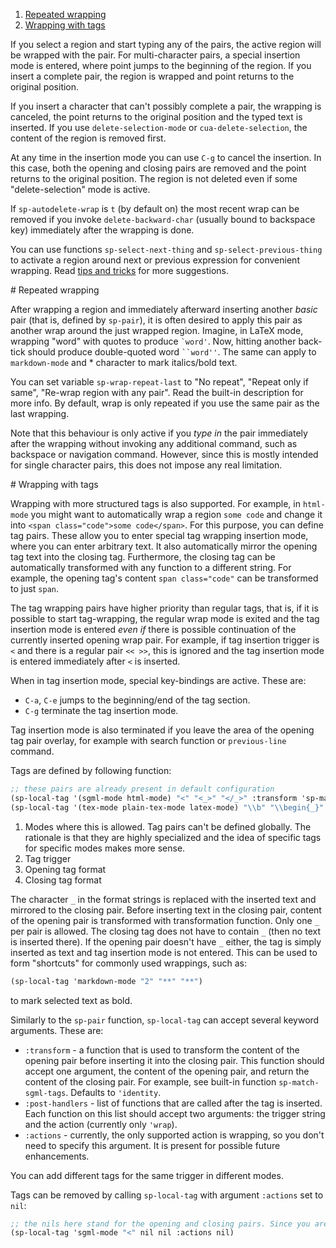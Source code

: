 1. [Repeated wrapping](#repeated-wrapping)
2. [Wrapping with tags](#wrapping-with-tags)

If you select a region and start typing any of the pairs, the active region will be wrapped with the pair. For multi-character pairs, a special insertion mode is entered, where point jumps to the beginning of the region. If you insert a complete pair, the region is wrapped and point returns to the original position.

If you insert a character that can't possibly complete a pair, the wrapping is canceled, the point returns to the original position and the typed text is inserted. If you use `delete-selection-mode` or `cua-delete-selection`, the content of the region is removed first.

At any time in the insertion mode you can use `C-g` to cancel the insertion. In this case, both the opening and closing pairs are removed and the point returns to the original position. The region is not deleted even if some "delete-selection" mode is active.

If `sp-autodelete-wrap` is `t` (by default on) the most recent wrap can be removed if you invoke `delete-backward-char` (usually bound to backspace key) immediately after the wrapping is done.

You can use functions `sp-select-next-thing` and `sp-select-previous-thing` to activate a region around next or previous expression for convenient wrapping. Read [tips and tricks](Tips-and-tricks#wiki-use-sp-select-next-thing-with-wrapping) for more suggestions.

<a name="repeated-wrapping" />
# Repeated wrapping

After wrapping a region and immediately afterward inserting another *basic* pair (that is, defined by `sp-pair`), it is often desired to apply this pair as another wrap around the just wrapped region. Imagine, in LaTeX mode, wrapping "word" with quotes to produce <code>\`word'</code>. Now, hitting another back-tick should produce double-quoted word <code>\`\`word''</code>. The same can apply to `markdown-mode` and \* character to mark italics/bold text.

You can set variable `sp-wrap-repeat-last` to "No repeat", "Repeat only if same", "Re-wrap region with any pair". Read the built-in description for more info. By default, wrap is only repeated if you use the same pair as the last wrapping.

Note that this behaviour is only active if you *type in* the pair immediately after the wrapping without invoking any additional command, such as backspace or navigation command. However, since this is mostly intended for single character pairs, this does not impose any real limitation.

<a name="wrapping-with-tags" />
# Wrapping with tags

Wrapping with more structured tags is also supported. For example, in `html-mode` you might want to automatically wrap a region `some code` and change it into `<span class="code">some code</span>`. For this purpose, you can define tag pairs. These allow you to enter special tag wrapping insertion mode, where you can enter arbitrary text. It also automatically mirror the opening tag text into the closing tag. Furthermore, the closing tag can be automatically transformed with any function to a different string. For example, the opening tag's content `span class="code"` can be transformed to just `span`.

The tag wrapping pairs have higher priority than regular tags, that is, if it is possible to start tag-wrapping, the regular wrap mode is exited and the tag insertion mode is entered *even if* there is possible continuation of the currently inserted opening wrap pair. For example, if tag insertion trigger is `<` and there is a regular pair `<< >>`, this is ignored and the tag insertion mode is entered immediately after `<` is inserted.

When in tag insertion mode, special key-bindings are active. These are:

* `C-a`, `C-e` jumps to the beginning/end of the tag section.
* `C-g` terminate the tag insertion mode.

Tag insertion mode is also terminated if you leave the area of the opening tag pair overlay, for example with search function or `previous-line` command.

Tags are defined by following function:

```scheme
;; these pairs are already present in default configuration
(sp-local-tag '(sgml-mode html-mode) "<" "<_>" "</_>" :transform 'sp-match-sgml-tags)
(sp-local-tag '(tex-mode plain-tex-mode latex-mode) "\\b" "\\begin{_}" "\\end{_}")
```

1. Modes where this is allowed. Tag pairs can't be defined globally. The rationale is that they are highly specialized and the idea of specific tags for specific modes makes more sense.
2. Tag trigger
3. Opening tag format
4. Closing tag format

The character `_` in the format strings is replaced with the inserted text and mirrored to the closing pair. Before inserting text in the closing pair, content of the opening pair is transformed with transformation function. Only one `_` per pair is allowed. The closing tag does not have to contain `_` (then no text is inserted there). If the opening pair doesn't have `_` either, the tag is simply inserted as text and tag insertion mode is not entered. This can be used to form "shortcuts" for commonly used wrappings, such as:

```scheme
(sp-local-tag 'markdown-mode "2" "**" "**")
```

to mark selected text as bold.

Similarly to the `sp-pair` function, `sp-local-tag` can accept several keyword arguments. These are:

* `:transform` - a function that is used to transform the content of the opening pair before inserting it into the closing pair. This function should accept one argument, the content of the opening pair, and return the content of the closing pair. For example, see built-in function `sp-match-sgml-tags`. Defaults to `'identity`.
* `:post-handlers` - list of functions that are called after the tag is inserted. Each function on this list should accept two arguments: the trigger string and the action (currently only `'wrap`).
* `:actions` - currently, the only supported action is wrapping, so you don't need to specify this argument. It is present for possible future enhancements.

You can add different tags for the same trigger in different modes.

Tags can be removed by calling `sp-local-tag` with argument `:actions` set to `nil`:

```scheme
;; the nils here stand for the opening and closing pairs. Since you are removing a pair, you don't have to specify them
(sp-local-tag 'sgml-mode "<" nil nil :actions nil)
```
